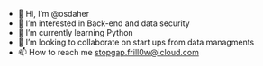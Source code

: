- 👋 Hi, I’m @osdaher
- 👀 I’m interested in Back-end and data security
- 🌱 I’m currently learning Python
- 💞️ I’m looking to collaborate on start ups from data managments
- 📫 How to reach me stopgap.frill0w@icloud.com

<!---
osdaher/osdaher is a ✨ special ✨ repository because its `README.md` (this file) appears on your GitHub profile.
You can click the Preview link to take a look at your changes.
--->
